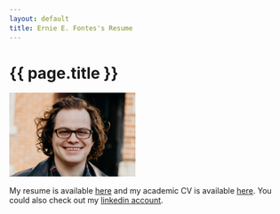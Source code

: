 ```yaml
---
layout: default
title: Ernie E. Fontes's Resume
---
```

  <h1>{{ page.title }}</h1>

  <img src="../images/ernie_headshot.jpg" width=45% />

  My resume is available [here](../files/resume.pdf) and my academic CV is available [here](../files/cv.pdf). You could
  also check out my [linkedin account](https://www.linkedin.com/in/ernieefontes/).
